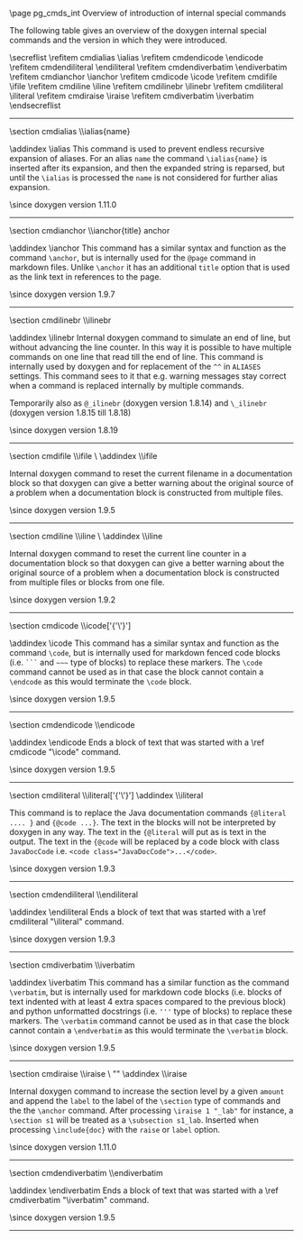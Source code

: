 \page pg_cmds_int Overview of introduction of internal special commands

The following table gives an overview of the doxygen internal special commands
and the version in which they were introduced.

\secreflist
\refitem cmdialias \\ialias
\refitem cmdendicode \\endicode
\refitem cmdendiliteral \\endiliteral
\refitem cmdendiverbatim \\endiverbatim
\refitem cmdianchor \\ianchor
\refitem cmdicode \\icode
\refitem cmdifile \\ifile
\refitem cmdiline \\iline
\refitem cmdilinebr \\ilinebr
\refitem cmdiliteral \\iliteral
\refitem cmdiraise \\iraise
\refitem cmdiverbatim \\iverbatim
\endsecreflist

<hr>
\section cmdialias \\ialias{name}

 \addindex \\ialias
 This command is used to prevent endless recursive expansion of aliases. For an alias `name` the command `\ialias{name}` is 
 inserted after its expansion, and then the expanded string is reparsed, but until the `\ialias` is processed the `name` 
 is not considered for further alias expansion.

\since doxygen version 1.11.0

<hr>
\section cmdianchor \\ianchor{title} anchor

  \addindex \\ianchor
  This command has a similar syntax and function as the command `\anchor`, but is internally used
  for the `@page` command in markdown files. Unlike `\anchor` it has an additional `title` option that
  is used as the link text in references to the page.

\since doxygen version 1.9.7

<hr>
\section cmdilinebr \\ilinebr

  \addindex \\ilinebr
  Internal doxygen command to simulate an end of line, but without advancing the
  line counter. In this way it is possible to have multiple commands on one line
  that read till the end of line.
  This command is internally used by doxygen and for replacement of the `^^` in
  `ALIASES` settings.
  This command sees to it that e.g. warning messages stay correct when a command
  is replaced internally by multiple commands.

  Temporarily also as `@_ilinebr` (doxygen version 1.8.14) and `\_ilinebr`
  (doxygen version 1.8.15 till 1.8.18)

\since doxygen version 1.8.19

<hr>
\section cmdifile \\ifile \<filename\>
  \addindex \\ifile

  Internal doxygen command to reset the current filename in a documentation block
  so that doxygen can give a better warning about the original source of a problem
  when a documentation block is constructed from multiple files.

\since doxygen version 1.9.5

<hr>
\section cmdiline \\iline \<linenr\>
  \addindex \\iline

  Internal doxygen command to reset the current line counter in a documentation block
  so that doxygen can give a better warning about the original source of a problem when
  a documentation block is constructed from multiple files or blocks from one file.

\since doxygen version 1.9.2

<hr>
\section cmdicode \\icode['{'\<word\>'}']

  \addindex \\icode
  This command has a similar syntax and function as the command `\code`, but is internally used
  for markdown fenced code blocks (i.e. <code>\`\`\`</code> and `~~~` type of blocks)
  to replace these markers.
  The `\code` command cannot be used as in that case the block cannot contain
  a `\endcode` as this would terminate the `\code` block.

\since doxygen version 1.9.5

<hr>
\section cmdendicode \\endicode

  \addindex \\endicode
  Ends a block of text that was started with a \ref cmdicode "\\icode" command.

\since doxygen version 1.9.5

<hr>
\section cmdiliteral \\iliteral['{'\<option\>'}']
  \addindex \\iliteral

  This command is to replace the Java documentation commands `{@literal .... }` and
  `{@code ...}`. 
  The text in the blocks will not be interpreted by doxygen in any way.
  The text in the `{@literal` will put as is text in the output.
  The text in the `{@code` will be replaced by a code block with class `JavaDocCode`
  i.e. `<code class="JavaDocCode">...</code>`.

\since doxygen version 1.9.3

<hr>
\section cmdendiliteral \\endiliteral

  \addindex \\endiliteral
  Ends a block of text that was started with a \ref cmdiliteral "\\iliteral" command.

\since doxygen version 1.9.3

<hr>
\section cmdiverbatim \\iverbatim

  \addindex \\iverbatim
  This command has a similar function as the command `\verbatim`, but is internally used
  for markdown code blocks (i.e. blocks of text indented with at least 4 extra spaces compared to
  the previous block) and python unformatted docstrings (i.e. <code>'''</code> type of blocks)
  to replace these markers.
  The `\verbatim` command cannot be used as in that case the block cannot contain
  a `\endverbatim` as this would terminate the `\verbatim` block.

\since doxygen version 1.9.5

<hr>
\section cmdiraise \\iraise \<amount\> "<label>"
  \addindex \\iraise

  Internal doxygen command to increase the section level by a given `amount` and append the
  `label` to the label of the `\section` type of commands and the the `\anchor` command.
  After processing `\iraise 1 "_lab"` for instance, a `\section s1` will be treated as a `\subsection s1_lab`.
  Inserted when processing `\include{doc}` with the `raise` or `label` option.

\since doxygen version 1.11.0

<hr>
\section cmdendiverbatim \\endiverbatim

  \addindex \\endiverbatim
  Ends a block of text that was started with a \ref cmdiverbatim "\\iverbatim" command.

\since doxygen version 1.9.5

<hr>

